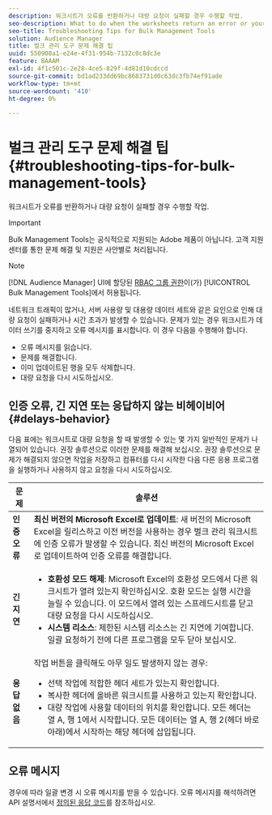 ```yaml
---
description: 워크시트가 오류를 반환하거나 대량 요청이 실패할 경우 수행할 작업.
seo-description: What to do when the worksheets return an error or your bulk request fails.
seo-title: Troubleshooting Tips for Bulk Management Tools
solution: Audience Manager
title: 벌크 관리 도구 문제 해결 팁
uuid: 550908a1-e24e-4f31-954b-7132c0c8dc3e
feature: BAAAM
exl-id: 4f1c501c-2e28-4ce5-829f-4d81d10cdccd
source-git-commit: bd1ad233dd69bc8683731d0c63dc3fb74ef91ade
workflow-type: tm+mt
source-wordcount: '410'
ht-degree: 0%

---
```


# 벌크 관리 도구 문제 해결 팁{#troubleshooting-tips-for-bulk-management-tools}

워크시트가 오류를 반환하거나 대량 요청이 실패할 경우 수행할 작업.

>[!IMPORTANT]
>
>Bulk Management Tools는 공식적으로 지원되는 Adobe 제품이 아닙니다. 고객 지원 센터를 통한 문제 해결 및 지원은 사안별로 처리됩니다.

<!-- 

<p>r_bulk_troubleshoot.xml </p>

 -->

>[!NOTE]
>
>[!DNL Audience Manager] UI에 할당된 [RBAC 그룹 권한](../../features/administration/administration-overview.md)이(가) [!UICONTROL Bulk Management Tools]에서 허용됩니다.

네트워크 트래픽이 많거나, 서버 사용량 및 대용량 데이터 세트와 같은 요인으로 인해 대량 요청이 실패하거나 시간 초과가 발생할 수 있습니다. 문제가 있는 경우 워크시트가 데이터 쓰기를 중지하고 오류 메시지를 표시합니다. 이 경우 다음을 수행해야 합니다.

* 오류 메시지를 읽습니다.
* 문제를 해결합니다.
* 이미 업데이트된 행을 모두 삭제합니다.
* 대량 요청을 다시 시도하십시오.

## 인증 오류, 긴 지연 또는 응답하지 않는 비헤이비어 {#delays-behavior}

다음 표에는 워크시트로 대량 요청을 할 때 발생할 수 있는 몇 가지 일반적인 문제가 나열되어 있습니다. 권장 솔루션으로 이러한 문제를 해결해 보십시오. 권장 솔루션으로 문제가 해결되지 않으면 작업을 저장하고 컴퓨터를 다시 시작한 다음 다른 응용 프로그램을 실행하거나 사용하지 않고 요청을 다시 시도하십시오.

<table id="table_AC6FB99402214A4EAC6E709465BB67AF"> 
 <thead> 
  <tr> 
   <th colname="col1" class="entry"> 문제 </th> 
   <th colname="col2" class="entry"> 솔루션 </th> 
  </tr> 
 </thead>
 <tbody> 
  <tr> 
   <td colname="col1"> <b>인증 오류</b> </td> 
   <td colname="col2"> 
    <b>최신 버전의 Microsoft Excel로 업데이트</b>: 새 버전의 Microsoft Excel을 릴리스하고 이전 버전을 사용하는 경우 벌크 관리 워크시트에 인증 오류가 발생할 수 있습니다. 최신 버전의 Microsoft Excel로 업데이트하여 인증 오류를 해결합니다.
</td> 
  </tr> 
  <tr> 
   <td colname="col1"> <b>긴 지연</b> </td> 
   <td colname="col2"> 
    <ul id="ul_AA6F414024B2475AB1C0B46DC3FF0B36"> 
     <li id="li_ECC83AC39D7142519AA9A223DB8FCF23"> <b>호환성 모드 해제</b>: Microsoft Excel의 호환성 모드에서 다른 워크시트가 열려 있는지 확인하십시오. 호환 모드는 실행 시간을 늘릴 수 있습니다. 이 모드에서 열려 있는 스프레드시트를 닫고 대량 요청을 다시 시도하십시오. </li> 
     <li id="li_234BFCF563234DE198884F33AB75280D"> <b>시스템 리소스</b>: 제한된 시스템 리소스는 긴 지연에 기여합니다. 일괄 요청하기 전에 다른 프로그램을 모두 닫아 보십시오. </li> 
    </ul> </td> 
  </tr> 
  <tr> 
   <td colname="col1"> <b>응답 없음</b> </td> 
   <td colname="col2">작업 버튼을 클릭해도 아무 일도 발생하지 않는 경우: 
    <ul id="ul_142E63CDD556414AB639E51734FEDBCF"> 
     <li id="li_DBB6C819603D46B5AECC9C854FDAFDF1">선택 작업에 적합한 헤더 세트가 있는지 확인합니다. </li> 
     <li id="li_391C9031907A4085BDAD42054960045C">복사한 헤더에 올바른 워크시트를 사용하고 있는지 확인합니다. </li> 
     <li id="li_76A7241989204933858621FAAB5C3408">대량 작업에 사용할 데이터의 위치를 확인합니다. 모든 헤더는 열 A, 행 1에서 시작합니다. 모든 데이터는 열 A, 행 2(헤더 바로 아래)에서 시작하는 해당 헤더에 삽입됩니다. </li> 
    </ul> </td> 
  </tr> 
 </tbody> 
</table>

## 오류 메시지

경우에 따라 일괄 변경 시 오류 메시지를 받을 수 있습니다. 오류 메시지를 해석하려면 API 설명서에서 [정의된 응답 코드](/help/using/api/rest-api-main/aam-api-getting-started.md)를 참조하십시오.
